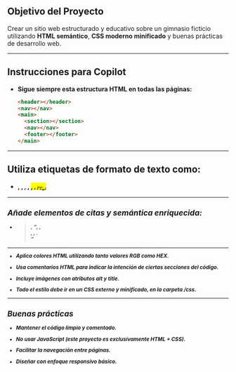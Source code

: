 

## Objetivo del Proyecto

Crear un sitio web estructurado y educativo sobre un gimnasio ficticio utilizando **HTML semántico**, **CSS moderno minificado** y buenas prácticas de desarrollo web.

---

## Instrucciones para Copilot

- **Sigue siempre esta estructura HTML en todas las páginas:**

  ```html
  <header></header>
  <nav></nav>
  <main>
    <section></section>
    <nav></nav>
    <footer></footer>
  </main>
  ```

--- 

## Utiliza etiquetas de formato de texto como:
- <b>, <strong>, <i>, <em>, <mark>, <small>, <del>, <ins>, <sub>, <sup>.

---

## Añade elementos de citas y semántica enriquecida:
- <blockquote>, <q>, <abbr>, <address>, <cite>, <bdo>.

---

- Aplica colores HTML utilizando tanto valores RGB como HEX.

- Usa comentarios HTML para indicar la intención de ciertas secciones del código.

- Incluye imágenes con atributos alt y title.

- Todo el estilo debe ir en un CSS externo y minificado, en la carpeta /css.

---

## Buenas prácticas

- Mantener el código limpio y comentado.

- No usar JavaScript (este proyecto es exclusivamente HTML + CSS).

- Facilitar la navegación entre páginas.

- Diseñar con enfoque responsivo básico.


